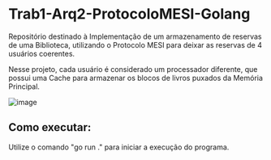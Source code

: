 # Trab1-Arq2-ProtocoloMESI-Golang
Repositório destinado à Implementação de um armazenamento de reservas de uma Biblioteca, utilizando o Protocolo MESI para deixar as reservas de 4 usuários coerentes.

Nesse projeto, cada usuário é considerado um processador diferente, que possui uma Cache para armazenar os blocos de livros puxados da Memória Principal.

![image](https://github.com/user-attachments/assets/20735d8f-2257-49b7-a933-3c483c7ac092)

## Como executar:

Utilize o comando "go run ." para iniciar a execução do programa.
